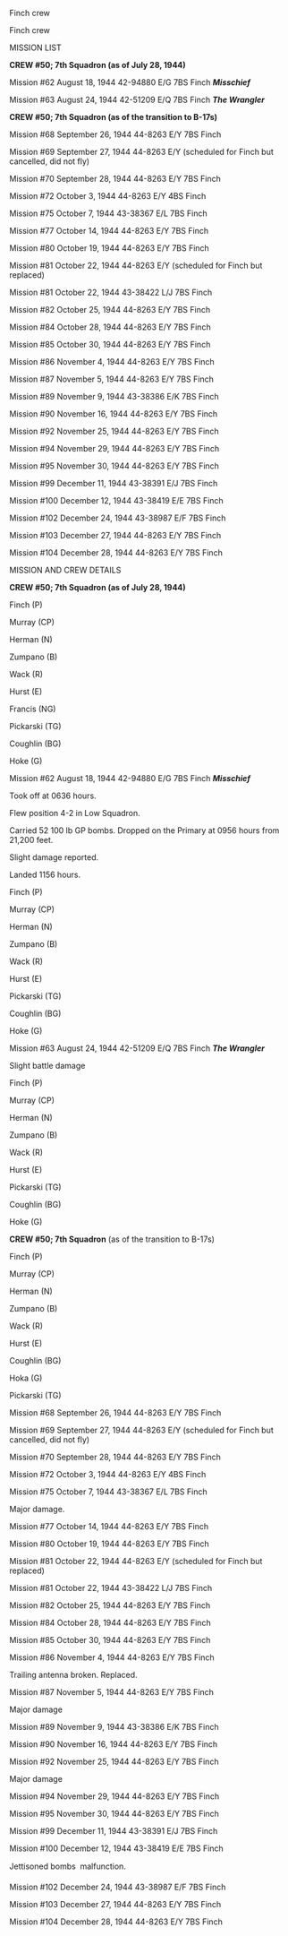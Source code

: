 





Finch crew






 




Finch crew

MISSION LIST

**CREW #50; 7th Squadron (as of July 28, 1944\)**

Mission #62 August 18, 1944 42-94880 E/G 7BS Finch ***Misschief***

Mission #63 August 24, 1944 42-51209 E/Q 7BS Finch ***The
Wrangler***

**CREW #50; 7th Squadron (as of the transition
to B-17s)**

Mission #68 September 26, 1944 44-8263 E/Y 7BS Finch

Mission #69 September 27, 1944 44-8263 E/Y (scheduled for
Finch but cancelled, did not fly)

Mission #70 September 28, 1944 44-8263 E/Y 7BS Finch

Mission #72 October 3, 1944 44-8263 E/Y 4BS Finch

Mission #75 October 7, 1944 43-38367 E/L 7BS Finch

Mission #77 October 14, 1944 44-8263 E/Y 7BS Finch

Mission #80 October 19, 1944 44-8263 E/Y 7BS Finch

Mission #81 October 22, 1944 44-8263 E/Y (scheduled for
Finch but replaced)

Mission #81 October 22, 1944 43-38422 L/J 7BS Finch

Mission #82 October 25, 1944 44-8263 E/Y 7BS Finch

Mission #84 October 28, 1944 44-8263 E/Y 7BS Finch

Mission #85 October 30, 1944 44-8263 E/Y 7BS Finch

Mission #86 November 4, 1944 44-8263 E/Y 7BS Finch

Mission #87 November 5, 1944 44-8263 E/Y 7BS Finch

Mission #89 November 9, 1944 43-38386 E/K 7BS Finch

Mission #90 November 16, 1944 44-8263 E/Y 7BS Finch

Mission #92 November 25, 1944 44-8263 E/Y 7BS Finch

Mission #94 November 29, 1944 44-8263 E/Y 7BS Finch

Mission #95 November 30, 1944 44-8263 E/Y 7BS Finch

Mission #99 December 11, 1944 43-38391 E/J 7BS Finch

Mission #100 December 12, 1944 43-38419 E/E 7BS Finch

Mission #102 December 24, 1944 43-38987 E/F 7BS Finch

Mission #103 December 27, 1944 44-8263 E/Y 7BS Finch

Mission #104 December 28, 1944 44-8263 E/Y 7BS Finch

MISSION AND CREW DETAILS

**CREW #50; 7th Squadron (as of July 28, 1944\)**

Finch (P)

Murray (CP)

Herman (N)

Zumpano (B)

Wack (R)

Hurst (E)

Francis (NG)

Pickarski (TG)

Coughlin (BG)

Hoke (G)

Mission #62 August 18, 1944 42-94880 E/G 7BS Finch ***Misschief***

Took off at 0636 hours.

Flew position 4-2 in Low Squadron.

Carried 52 100 lb GP bombs. Dropped on the Primary at 0956 hours
from 21,200 feet.

Slight damage reported.

Landed 1156 hours.

Finch (P)

Murray (CP)

Herman (N)

Zumpano (B)

Wack (R)

Hurst (E)

Pickarski (TG)

Coughlin (BG)

Hoke (G)

Mission #63 August 24, 1944 42-51209 E/Q 7BS Finch ***The
Wrangler***

Slight battle damage

Finch (P)

Murray (CP)

Herman (N)

Zumpano (B)

Wack (R)

Hurst (E)

Pickarski (TG)

Coughlin (BG)

Hoke (G)

**CREW #50; 7th Squadron** (as of the
transition to B-17s)

Finch (P)

Murray (CP)

Herman (N)

Zumpano (B)

Wack (R)

Hurst (E)

Coughlin (BG)

Hoka (G)

Pickarski (TG)

Mission #68 September 26, 1944 44-8263 E/Y 7BS Finch

Mission #69 September 27, 1944 44-8263 E/Y (scheduled for
Finch but cancelled, did not fly)

Mission #70 September 28, 1944 44-8263 E/Y 7BS Finch

Mission #72 October 3, 1944 44-8263 E/Y 4BS Finch

Mission #75 October 7, 1944 43-38367 E/L 7BS Finch

Major damage.

Mission #77 October 14, 1944 44-8263 E/Y 7BS Finch

Mission #80 October 19, 1944 44-8263 E/Y 7BS Finch

Mission #81 October 22, 1944 44-8263 E/Y (scheduled for
Finch but replaced)

Mission #81 October 22, 1944 43-38422 L/J 7BS Finch

Mission #82 October 25, 1944 44-8263 E/Y 7BS Finch

Mission #84 October 28, 1944 44-8263 E/Y 7BS Finch

Mission #85 October 30, 1944 44-8263 E/Y 7BS Finch

Mission #86 November 4, 1944 44-8263 E/Y 7BS Finch

Trailing antenna broken. Replaced.

Mission #87 November 5, 1944 44-8263 E/Y 7BS Finch

Major damage

Mission #89 November 9, 1944 43-38386 E/K 7BS Finch

Mission #90 November 16, 1944 44-8263 E/Y 7BS Finch

Mission #92 November 25, 1944 44-8263 E/Y 7BS Finch

Major damage

Mission #94 November 29, 1944 44-8263 E/Y 7BS Finch

Mission #95 November 30, 1944 44-8263 E/Y 7BS Finch

Mission #99 December 11, 1944 43-38391 E/J 7BS Finch

Mission #100 December 12, 1944 43-38419 E/E 7BS Finch

Jettisoned bombs  malfunction.

Mission #102 December 24, 1944 43-38987 E/F 7BS Finch

Mission #103 December 27, 1944 44-8263 E/Y 7BS Finch

Mission #104 December 28, 1944 44-8263 E/Y 7BS Finch





